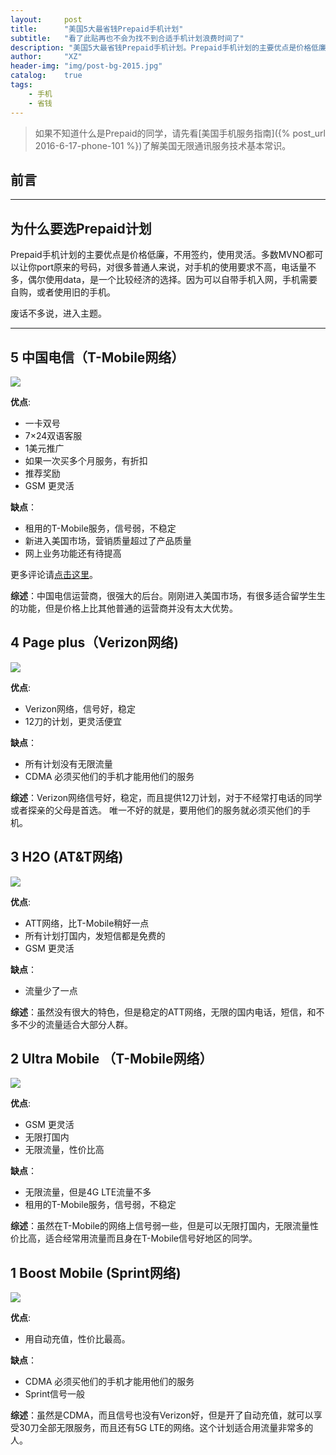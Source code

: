 ```yaml
---
layout:     post
title:      "美国5大最省钱Prepaid手机计划"
subtitle:   "看了此贴再也不会为找不到合适手机计划浪费时间了"
description: "美国5大最省钱Prepaid手机计划。Prepaid手机计划的主要优点是价格低廉，不用签约，使用灵活。多数MVNO都可以让你port原来的号码，对很多普通人来说，对手机的使用要求不高，电话量不多，偶尔使用data，是一个比较经济的选择。因为可以自带手机入网，手机需要自购，或者使用旧的手机。"
author:     "XZ"
header-img: "img/post-bg-2015.jpg"
catalog:    true
tags:
    - 手机
    - 省钱
---
```


> 如果不知道什么是Prepaid的同学，请先看[美国手机服务指南]({% post_url 2016-6-17-phone-101 %})了解美国无限通讯服务技术基本常识。

## 前言

---

## 为什么要选Prepaid计划

Prepaid手机计划的主要优点是价格低廉，不用签约，使用灵活。多数MVNO都可以让你port原来的号码，对很多普通人来说，对手机的使用要求不高，电话量不多，偶尔使用data，是一个比较经济的选择。因为可以自带手机入网，手机需要自购，或者使用旧的手机。


废话不多说，进入主题。

---

## 5 中国电信（T-Mobile网络）

![]({{site.baseurl}}/img/in-post/phoneplans/dianxin.PNG)

**优点**:

* 一卡双号
* 7×24双语客服
* 1美元推广
* 如果一次买多个月服务，有折扣
* 推荐奖励
* GSM 更灵活

**缺点**：

* 租用的T-Mobile服务，信号弱，不稳定
* 新进入美国市场，营销质量超过了产品质量
* 网上业务功能还有待提高

更多评论请[点击这里](https://www.zhihu.com/question/32247196)。

**综述**：中国电信运营商，很强大的后台。刚刚进入美国市场，有很多适合留学生生的功能，但是价格上比其他普通的运营商并没有太大优势。

## 4 Page plus（Verizon网络)
![]({{site.baseurl}}/img/in-post/phoneplans/pageplus.PNG)

**优点**:

* Verizon网络，信号好，稳定
* 12刀的计划，更灵活便宜

**缺点**：

* 所有计划没有无限流量
* CDMA 必须买他们的手机才能用他们的服务

**综述**：Verizon网络信号好，稳定，而且提供12刀计划，对于不经常打电话的同学或者探亲的父母是首选。 唯一不好的就是，要用他们的服务就必须买他们的手机。

## 3 H2O (AT&T网络)
![]({{site.baseurl}}/img/in-post/phoneplans/h2o.PNG)

**优点**:

* ATT网络，比T-Mobile稍好一点
* 所有计划打国内，发短信都是免费的
* GSM 更灵活

**缺点**：

* 流量少了一点

**综述**：虽然没有很大的特色，但是稳定的ATT网络，无限的国内电话，短信，和不多不少的流量适合大部分人群。

## 2 Ultra Mobile （T-Mobile网络）
![]({{site.baseurl}}/img/in-post/phoneplans/ultramobile.PNG)

**优点**:

* GSM 更灵活
* 无限打国内
* 无限流量，性价比高

**缺点**：

* 无限流量，但是4G LTE流量不多
* 租用的T-Mobile服务，信号弱，不稳定

**综述**：虽然在T-Mobile的网络上信号弱一些，但是可以无限打国内，无限流量性价比高，适合经常用流量而且身在T-Mobile信号好地区的同学。

## 1 Boost Mobile (Sprint网络)
![]({{site.baseurl}}/img/in-post/phoneplans/boostmobile.PNG)

**优点**:

* 用自动充值，性价比最高。

**缺点**：

* CDMA 必须买他们的手机才能用他们的服务
* Sprint信号一般

**综述**：虽然是CDMA，而且信号也没有Verizon好，但是开了自动充值，就可以享受30刀全部无限服务，而且还有5G LTE的网络。这个计划适合用流量非常多的人。